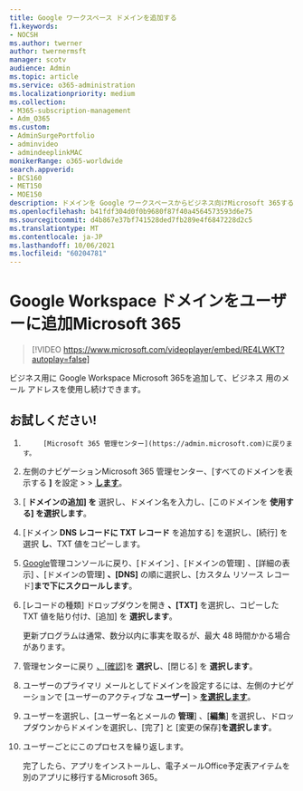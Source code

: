 ```yaml
---
title: Google ワークスペース ドメインを追加する
f1.keywords:
- NOCSH
ms.author: twerner
author: twernermsft
manager: scotv
audience: Admin
ms.topic: article
ms.service: o365-administration
ms.localizationpriority: medium
ms.collection:
- M365-subscription-management
- Adm_O365
ms.custom:
- AdminSurgePortfolio
- adminvideo
- admindeeplinkMAC
monikerRange: o365-worldwide
search.appverid:
- BCS160
- MET150
- MOE150
description: ドメインを Google ワークスペースからビジネス向けMicrosoft 365する方法について説明します。
ms.openlocfilehash: b41fdf304d0f0b9680f87f40a4564573593d6e75
ms.sourcegitcommit: d4b867e37bf741528ded7fb289e4f6847228d2c5
ms.translationtype: MT
ms.contentlocale: ja-JP
ms.lasthandoff: 10/06/2021
ms.locfileid: "60204781"
---
```

# <a name="add-your-google-workspace-domain-to-microsoft-365"></a>Google Workspace ドメインをユーザーに追加Microsoft 365

> [!VIDEO https://www.microsoft.com/videoplayer/embed/RE4LWKT?autoplay=false]

ビジネス用に Google Workspace Microsoft 365を追加して、ビジネス 用のメール アドレスを使用し続けできます。

## <a name="try-it"></a>お試しください!

1. 
            [Microsoft 365 管理センター](https://admin.microsoft.com)に戻ります。
1. 左側のナビゲーションMicrosoft 365 管理センター、[すべてのドメインを表示する **]** を設定  >    >  <a href="https://go.microsoft.com/fwlink/p/?linkid=834818" target="_blank">**します**</a>。
1. [ **ドメインの追加] を** 選択し、ドメイン名を入力し、[このドメインを **使用する] を選択します**。 
1. [ドメイン **DNS レコードに TXT レコード** を追加する] を選択し、[続行] を選択 **し**、TXT 値をコピーします。 
1. [Google](https://admin.google.com)管理コンソールに戻り、[ドメイン] 、[ドメインの管理] 、[詳細の表示] 、[ドメインの管理] **、[DNS]** の順に選択し、[カスタム リソース レコード]**まで下にスクロールします**。  
1. [レコードの種類] ドロップダウンを開き **、[TXT]** を選択し、コピーした TXT 値を貼り付け、[追加] を **選択します**。 

    更新プログラムは通常、数分以内に事実を取るが、最大 48 時間かかる場合があります。 
1. 管理センターに戻り <a href="https://go.microsoft.com/fwlink/p/?linkid=2024339" target="_blank">、[確認]</a>を **選択し**、[閉じる] を **選択します**。 
1. ユーザーのプライマリ メールとしてドメインを設定するには、左側のナビゲーションで [ユーザーのアクティブな **ユーザー**]  >  [**を選択します**](https://go.microsoft.com/fwlink/p/?linkid=834822)。 
1. ユーザーを選択し、[ユーザー名とメールの **管理**] 、[**編集**] を選択し、ドロップダウンからドメインを選択し、[完了] と [変更の保存]**を選択します**。 
1. ユーザーごとにこのプロセスを繰り返します。 

    完了したら、アプリをインストールし、電子メールOffice予定表アイテムを別のアプリに移行するMicrosoft 365。 